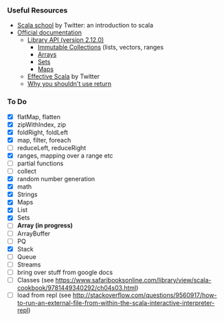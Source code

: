 ### Useful Resources

- [Scala school](https://twitter.github.io/scala_school/) by Twitter: an introduction to scala
- [Official documentation](http://www.scala-lang.org/documentation/)
  - [Library API (version 2.12.0)](http://www.scala-lang.org/api/current/#package)
    - [Immutable Collections](http://docs.scala-lang.org/overviews/collections/concrete-immutable-collection-classes) (lists, vectors, ranges
    - [Arrays](http://docs.scala-lang.org/overviews/collections/arrays)
    - [Sets](http://docs.scala-lang.org/overviews/collections/sets)
    - [Maps](http://docs.scala-lang.org/overviews/collections/maps)
  - [Effective Scala](http://twitter.github.io/effectivescala/) by Twitter
  - [Why you shouldn't use return](https://tpolecat.github.io/2014/05/09/return.html)
  
### To Do
- [x] flatMap, flatten
- [x] zipWithIndex, zip
- [x] foldRight, foldLeft
- [x] map, filter, foreach
- [ ] reduceLeft, reduceRight
- [x] ranges, mapping over a range etc
- [ ] partial functions
- [ ] collect
- [x] random number generation
- [x] math
- [x] Strings
- [x] Maps
- [x] List
- [x] Sets
- [ ] **Array (in progress)**
- [ ] ArrayBuffer
- [ ] PQ
- [x] Stack
- [ ] Queue
- [ ] Streams
- [ ] bring over stuff from google docs
- [ ] Classes  (see https://www.safaribooksonline.com/library/view/scala-cookbook/9781449340292/ch04s03.html)
- [ ] load from repl (see http://stackoverflow.com/questions/9560917/how-to-run-an-external-file-from-within-the-scala-interactive-interpreter-repl)
